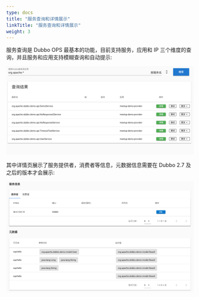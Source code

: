 ```yaml
---
type: docs
title: "服务查询和详情展示"
linkTitle: "服务查询和详情展示"
weight: 3
---
```


服务查询是 Dubbo OPS 最基本的功能，目前支持服务，应用和 IP 三个维度的查询，并且服务和应用支持模糊查询和自动提示:

![searchResult](/imgs/admin/searchResult.png)

其中详情页展示了服务提供者，消费者等信息，元数据信息需要在 Dubbo 2.7 及之后的版本才会展示:  

![detail](/imgs/admin/detail.jpg)


